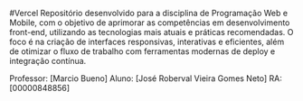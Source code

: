 #Vercel
Repositório desenvolvido para a disciplina de Programação Web e Mobile, com o objetivo de aprimorar as competências em desenvolvimento front-end, utilizando as tecnologias mais atuais e práticas recomendadas. O foco é na criação de interfaces responsivas, interativas e eficientes, além de otimizar o fluxo de trabalho com ferramentas modernas de deploy e integração contínua.

Professor: [Marcio Bueno]
Aluno: [José Roberval Vieira Gomes Neto]
RA: [00000848856]
